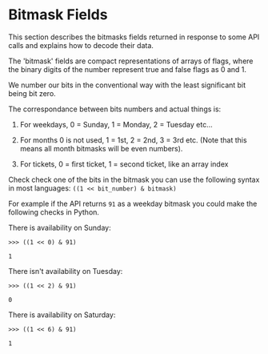 # Bitmask Fields

This section describes the bitmasks fields returned in response to some API
calls and explains how to decode their data. 

The 'bitmask' fields are compact representations of arrays of flags, where
the binary digits of the number represent true and false flags as 0 and 1.

We number our bits in the conventional way with the least significant bit
being bit zero.

The correspondance between bits numbers and actual things is:

1. For weekdays, 0 = Sunday, 1 = Monday, 2 = Tuesday etc...

2. For months 0 is not used, 1 = 1st, 2 = 2nd, 3 = 3rd etc. (Note that this 
means all month bitmasks will be even numbers).

3. For tickets, 0 = first ticket, 1 = second ticket, like an array index

Check check one of the bits in the bitmask you can use the following syntax in
most languages:
`((1 << bit_number) & bitmask)`

For example if the API returns `91` as a weekday bitmask you could make the 
following checks in Python.

There is availability on Sunday:

`>>> ((1 << 0) & 91)`

`1`

There isn't availability on Tuesday:

`>>> ((1 << 2) & 91)`

`0`

There is availability on Saturday:

`>>> ((1 << 6) & 91)`

`1`